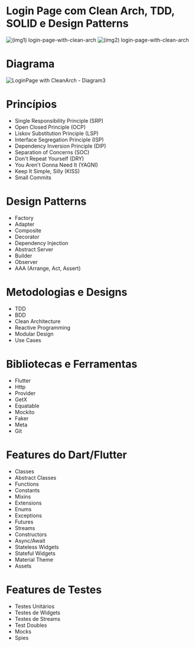 # Login Page com Clean Arch, TDD, SOLID e Design Patterns

![(img1) login-page-with-clean-arch](https://user-images.githubusercontent.com/85637999/142924246-a43715d0-c084-4754-b84c-8b95507938c9.png)
![(img2) login-page-with-clean-arch](https://user-images.githubusercontent.com/85637999/142924253-ab467a32-6473-49f0-8fea-bd6345a62ae0.png)

# Diagrama
![LoginPage with CleanArch - Diagram3](https://user-images.githubusercontent.com/85637999/143052460-8b37b2e7-729b-492f-914a-501c2487b5c0.jpg)

# Princípios
- Single Responsibility Principle (SRP)
- Open Closed Principle (OCP)
- Liskov Substitution Principle (LSP)
- Interface Segregation Principle (ISP)
- Dependency Inversion Principle (DIP)
- Separation of Concerns (SOC)
- Don't Repeat Yourself (DRY)
- You Aren't Gonna Need It (YAGNI)
- Keep It Simple, Silly (KISS)
- Small Commits

# Design Patterns
- Factory
- Adapter
- Composite
- Decorator
- Dependency Injection
- Abstract Server
- Builder
- Observer
- AAA (Arrange, Act, Assert)

# Metodologias e Designs
- TDD
- BDD
- Clean Architecture
- Reactive Programming
- Modular Design
- Use Cases

# Bibliotecas e Ferramentas
- Flutter
- Http
- Provider
- GetX
- Equatable
- Mockito
- Faker
- Meta
- Git

# Features do Dart/Flutter
- Classes
- Abstract Classes
- Functions
- Constants
- Mixins
- Extensions
- Enums
- Exceptions
- Futures
- Streams
- Constructors
- Async/Await
- Stateless Widgets
- Stateful Widgets
- Material Theme
- Assets

# Features de Testes
- Testes Unitários
- Testes de Widgets
- Testes de Streams
- Test Doubles
- Mocks
- Spies
